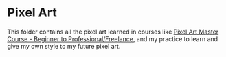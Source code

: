 # Pixel Art

This folder contains all the pixel art learned in courses like [Pixel Art Master Course - Beginner to Professional/Freelance](https://www.udemy.com/course/pixel-art-master-course/), and my practice to learn and give my own style to my future pixel art.

